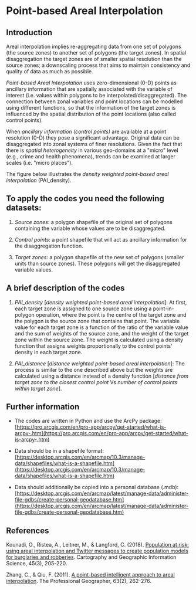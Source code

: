 # Point-based Areal Interpolation

## Introduction

Areal interpolation implies re-aggregating data from one set of polygons (the source zones) to another set of polygons (the target zones). In spatial disaggregation the target zones are of smaller spatial resolution than the source zones; a downscaling process that aims to maintain consistency and quality of data as much as possible.

_Point-based Areal Interpolation_ uses zero-dimensional (0-D) points as ancillary information that are spatially associated with the variable of interest (i.e. values within polygons to be interpolated/disaggregated). The connection between zonal variables and point locations can be modelled using different functions, so that the information of the target zones is influenced by the spatial distribution of the point locations (also called control points).

When _ancillary information (control points)_ are available at a point resolution (0-D) they pose a significant advantage. Original data can be disaggregated into zonal systems of finer resolutions. Given the fact that there is _spatial heterogeneity_ in various geo-domains at a &quot;micro&quot; level (e.g., crime and health phenomena), trends can be examined at larger scales (i.e. &quot;micro places&quot;).

The figure below illustrates the _density weighted point-based areal interpolation_ (PAI\_density).


## To apply the codes you need the following datasets:

1. _Source zones_: a polygon shapefile of the original set of polygons containing the variable whose values are to be disaggregated.

1. _Control points_: a point shapefile that will act as ancillary information for the disaggregation function.

1. _Target zones_: a polygon shapefile of the new set of polygons (smaller units than source zones). These polygons will get the disaggregated variable values.


## A brief description of the codes

1. _PAI\_density_ [_density weighted point-based areal interpolation_]: At first, each target zone is assigned to one source zone using a point-in-polygon operation, where the point is the centre of the target zone and the polygon is the source zone that contains that point. The variable value for each target zone is a function of the ratio of the variable value and the sum of weights of the source zone, and the weight of the target zone within the source zone. The weight is calculated using a density function that assigns weights proportionally to the control points&#39; density in each target zone.

1. _PAI\_distance_ [_distance weighted point-based areal interpolation_]: The process is similar to the one described above but the weights are calculated using a distance instead of a density function [_distance from target zone to the closest control point_ Vs _number of control points within target zone_].


## Further information

- The codes are written in Python and use the ArcPy package: [https://pro.arcgis.com/en/pro-app/arcpy/get-started/what-is-arcpy-.htm](https://pro.arcgis.com/en/pro-app/arcpy/get-started/what-is-arcpy-.htm)

- Data should be in a shapefile format: [https://desktop.arcgis.com/en/arcmap/10.3/manage-data/shapefiles/what-is-a-shapefile.htm](https://desktop.arcgis.com/en/arcmap/10.3/manage-data/shapefiles/what-is-a-shapefile.htm)

- Data should additionally be copied into a personal database (.mdb): [https://desktop.arcgis.com/en/arcmap/latest/manage-data/administer-file-gdbs/create-personal-geodatabase.htm](https://desktop.arcgis.com/en/arcmap/latest/manage-data/administer-file-gdbs/create-personal-geodatabase.htm)


## References

Kounadi, O., Ristea, A., Leitner, M., &amp; Langford, C. (2018). [Population at risk: using areal interpolation and Twitter messages to create population models for burglaries and robberies](https://www.tandfonline.com/doi/pdf/10.1080/15230406.2017.1304243). Cartography and Geographic Information Science, 45(3), 205-220.

Zhang, C., &amp; Qiu, F. (2011). [A point-based intelligent approach to areal interpolation](https://www.tandfonline.com/doi/abs/10.1080/00330124.2010.547792). The Professional Geographer, 63(2), 262-276.
